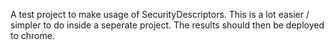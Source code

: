 A test project to make usage of SecurityDescriptors. This is a lot easier / simpler to do inside a seperate project. The results should then be deployed to chrome.